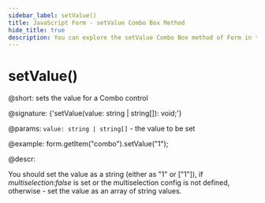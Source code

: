 ```yaml
---
sidebar_label: setValue()
title: JavaScript Form - setValue Combo Box Method 
hide_title: true
description: You can explore the setValue Combo Box method of Form in the documentation of the DHTMLX JavaScript UI library. Browse developer guides and API reference, try out code examples and live demos, and download a free 30-day evaluation version of DHTMLX Suite 7.
---
```

 
# setValue()

@short: sets the value for a Combo control

@signature: {'setValue(value: string | string[]): void;'}

@params:
`value: string | string[]` - the value to be set  

@example:
form.getItem("combo").setValue("1");

@descr:

You should set the value as a string (either as "1" or ["1"]), if *multiselection:false* is set or the multiselection config is not defined, otherwise - set the value as an array of string values.
